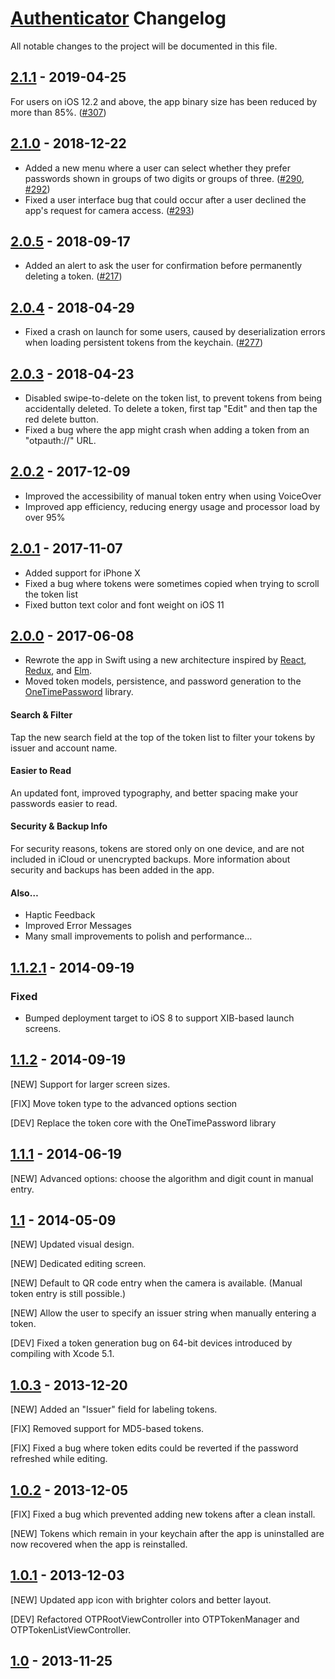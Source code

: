 # [Authenticator] Changelog
All notable changes to the project will be documented in this file.

[Authenticator]: https://github.com/mattrubin/Authenticator


## [2.1.1] - 2019-04-25
For users on iOS 12.2 and above, the app binary size has been reduced by more than 85%.
([#307](https://github.com/mattrubin/Authenticator/pull/307))


## [2.1.0] - 2018-12-22
- Added a new menu where a user can select whether they prefer passwords shown in groups of two digits or groups of three.
([#290](https://github.com/mattrubin/Authenticator/pull/290),
[#292](https://github.com/mattrubin/Authenticator/pull/292))
- Fixed a user interface bug that could occur after a user declined the app's request for camera access.
([#293](https://github.com/mattrubin/Authenticator/pull/293))


## [2.0.5] - 2018-09-17
- Added an alert to ask the user for confirmation before permanently deleting a token.
([#217](https://github.com/mattrubin/Authenticator/pull/217))


## [2.0.4] - 2018-04-29
- Fixed a crash on launch for some users, caused by deserialization errors when loading persistent tokens from the keychain.
([#277](https://github.com/mattrubin/Authenticator/issues/277))


## [2.0.3] - 2018-04-23
- Disabled swipe-to-delete on the token list, to prevent tokens from being accidentally deleted. To delete a token, first tap "Edit" and then tap the red delete button.
- Fixed a bug where the app might crash when adding a token from an "otpauth://" URL.


## [2.0.2] - 2017-12-09
- Improved the accessibility of manual token entry when using VoiceOver
- Improved app efficiency, reducing energy usage and processor load by over 95%


## [2.0.1] - 2017-11-07
- Added support for iPhone X
- Fixed a bug where tokens were sometimes copied when trying to scroll the token list
- Fixed button text color and font weight on iOS 11


## [2.0.0] - 2017-06-08
- Rewrote the app in Swift using a new architecture inspired by [React], [Redux], and [Elm].  
- Moved token models, persistence, and password generation to the [OneTimePassword] library.  

[React]: http://facebook.github.io/react/
[Redux]: http://redux.js.org
[Elm]: http://elm-lang.org
[OneTimePassword]: https://github.com/mattrubin/OneTimePassword

#### Search & Filter
Tap the new search field at the top of the token list to filter your tokens by issuer and account name.

#### Easier to Read
An updated font, improved typography, and better spacing make your passwords easier to read.

#### Security & Backup Info
For security reasons, tokens are stored only on one device, and are not included in iCloud or unencrypted backups. More information about security and backups has been added in the app.

#### Also…
- Haptic Feedback
- Improved Error Messages
- Many small improvements to polish and performance…


## [1.1.2.1] - 2014-09-19
### Fixed
- Bumped deployment target to iOS 8 to support XIB-based launch screens.


## [1.1.2] - 2014-09-19

[NEW] Support for larger screen sizes.

[FIX] Move token type to the advanced options section

[DEV] Replace the token core with the OneTimePassword library


## [1.1.1] - 2014-06-19

[NEW] Advanced options: choose the algorithm and digit count in manual entry.


## [1.1] - 2014-05-09

[NEW] Updated visual design.

[NEW] Dedicated editing screen.

[NEW] Default to QR code entry when the camera is available. (Manual token entry is still possible.)

[NEW] Allow the user to specify an issuer string when manually entering a token.

[DEV] Fixed a token generation bug on 64-bit devices introduced by compiling with Xcode 5.1.


## [1.0.3] - 2013-12-20

[NEW] Added an "Issuer" field for labeling tokens.

[FIX] Removed support for MD5-based tokens.

[FIX] Fixed a bug where token edits could be reverted if the password refreshed while editing.


## [1.0.2] - 2013-12-05

[FIX] Fixed a bug which prevented adding new tokens after a clean install.

[NEW] Tokens which remain in your keychain after the app is uninstalled are now recovered when the app is reinstalled.


## [1.0.1] - 2013-12-03

[NEW] Updated app icon with brighter colors and better layout.

[DEV] Refactored OTPRootViewController into OTPTokenManager and OTPTokenListViewController.


## [1.0] - 2013-11-25


[Unreleased]: https://github.com/mattrubin/Authenticator/compare/2.1.1...HEAD
[2.1.1]: https://github.com/mattrubin/Authenticator/compare/2.1.0...2.1.1
[2.1.0]: https://github.com/mattrubin/Authenticator/compare/2.0.5...2.1.0
[2.0.5]: https://github.com/mattrubin/Authenticator/compare/2.0.4...2.0.5
[2.0.4]: https://github.com/mattrubin/Authenticator/compare/2.0.3...2.0.4
[2.0.3]: https://github.com/mattrubin/Authenticator/compare/2.0.2...2.0.3
[2.0.2]: https://github.com/mattrubin/Authenticator/compare/2.0.1...2.0.2
[2.0.1]: https://github.com/mattrubin/Authenticator/compare/2.0.0...2.0.1
[2.0.0]: https://github.com/mattrubin/Authenticator/compare/1.1.2.1...2.0.0
[1.1.2.1]: https://github.com/mattrubin/Authenticator/compare/1.1.2...1.1.2.1
[1.1.2]: https://github.com/mattrubin/Authenticator/compare/1.1.1...1.1.2
[1.1.1]: https://github.com/mattrubin/Authenticator/compare/1.1...1.1.1
[1.1]: https://github.com/mattrubin/Authenticator/compare/1.0.3...1.1
[1.0.3]: https://github.com/mattrubin/Authenticator/compare/1.0.2...1.0.3
[1.0.2]: https://github.com/mattrubin/Authenticator/compare/1.0.1...1.0.2
[1.0.1]: https://github.com/mattrubin/Authenticator/compare/1.0...1.0.1
[1.0]: https://github.com/mattrubin/Authenticator/compare/64497eb12e4862ad900dc4a014d2cf2232aa3077...1.0
